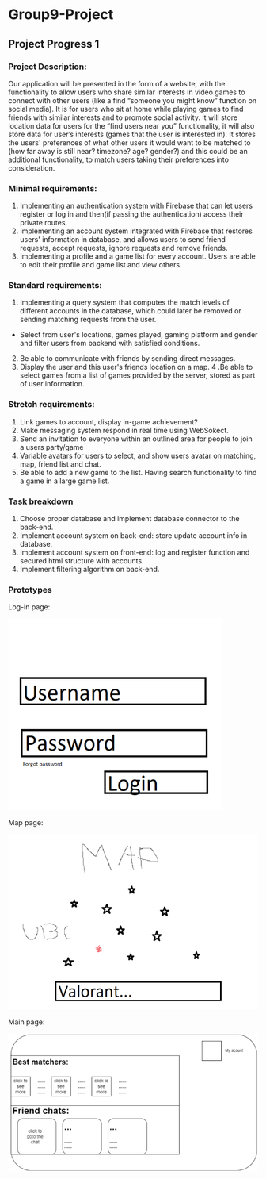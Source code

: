 # Group9-Project
## Project Progress 1

### Project Description: 
Our application will be presented in the form of a website, with the functionality to allow users who share similar interests in video games to connect with other users (like a find “someone you might know” function on social media). It is for users who sit at home while playing games to find friends with similar interests and to promote social activity. It will store location data for users for the “find users near you” functionality, it will also store data for user’s interests (games that the user is interested in). It stores the users' preferences of what other users it would want to be matched to (how far away is still near? timezone? age? gender?) and this could be an additional functionality, to match users taking their preferences into consideration.

### Minimal requirements:
1. Implementing an authentication system with Firebase that can let users register or log in and then(if passing the authentication) access their private routes.
2. Implementing an account system integrated with Firebase that restores users' information in database, and allows users to send friend requests, accept requests, ignore requests and remove friends.
3. Implementing a profile and a game list for every account. Users are able to edit their profile and game list and view others.

### Standard requirements:
1. Implementing a query system that computes the match levels of different accounts in the database, which could later be removed or sending matching requests from the user.
- Select from user's locations, games played, gaming platform and gender and filter users from backend with satisfied conditions.
2. Be able to communicate with friends by sending direct messages.
3. Display the user and this user's friends location on a map.
4 .Be able to select games from a list of games provided by the server, stored as part of user information.

### Stretch requirements:
1. Link games to account, display in-game achievement?
2. Make messaging system respond in real time using WebSokect.
3. Send an invitation to everyone within an outlined area for people to join a users party/game
4. Variable avatars for users to select, and show users avatar on matching, map, friend list and chat.
5. Be able to add a new game to the list. Having search functionality to find a game in a large game list.

### Task breakdown
1. Choose proper database and implement database connector to the back-end.
2. Implement account system on back-end: store update account info in database.
3. Implement account system on front-end: log and register function and secured html structure with accounts.
4. Implement filtering algorithm on back-end.

### Prototypes 

Log-in page:

![Log-in page](./img/page1.png)

Map page:

![map page](./img/page2.png)

Main page:

![main page](./img/page3.png)
